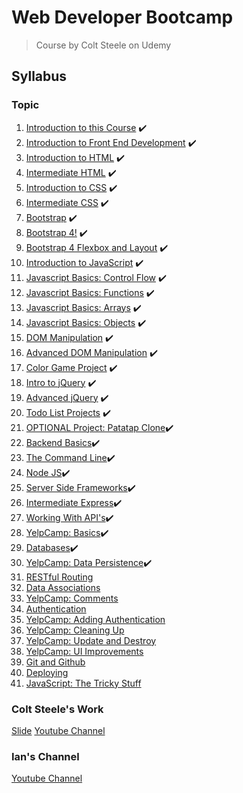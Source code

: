 # Web Developer Bootcamp

> Course by Colt Steele on Udemy

## Syllabus

### Topic

1. [Introduction to this Course](/Notes/01_Introduction%20to%20this%20Course) ✔️
2. [Introduction to Front End Development](/Notes/02_Introduction%20to%20Front%20End%20Development) ✔️
3. [Introduction to HTML](/Notes/03_Introduction%20to%20HTML) ✔️
4. [Intermediate HTML](/Notes/04_Intermediate%20HTML) ✔️
5. [Introduction to CSS](/Notes/05_Introduction%20to%20CSS) ✔️
6. [Intermediate CSS](/Notes/06_Intermediate%20CSS) ✔️
7. [Bootstrap](/Notes/07_Bootstrap) ✔️
8. [Bootstrap 4!](/Notes/08_Bootstrap%204!) ✔️
9. [Bootstrap 4 Flexbox and Layout](/Notes/09_Bootstrap%204%20Flexbox%20and%20Layout) ✔️
10. [Introduction to JavaScript](/Notes/10_Introduction%20to%20JavaScript) ✔️
11. [Javascript Basics: Control Flow](/Notes/11_Javascript%20Basics%20Control%20Flow) ✔️
12. [Javascript Basics: Functions](/Notes/12_Javascript%20Basics%20Functions) ✔️
13. [Javascript Basics: Arrays](/Notes/13_Javascript%20Basics%20Arrays) ✔️
14. [Javascript Basics: Objects](/Notes/14_Javascript%20Basics%20Objects) ✔️
15. [DOM Manipulation](/Notes/15_DOM%20Manipulation) ✔️
16. [Advanced DOM Manipulation](/Notes/16_Advanced%20DOM%20Manipulation) ✔️
17. [Color Game Project](/Notes/17_Color%20Game%20Project) ✔️
18. [Intro to jQuery](/Notes/18_Intro%20to%20jQuery) ✔️
19. [Advanced jQuery](/Notes/19_Advanced%20jQuery) ✔️
20. [Todo List Projects](/Notes/20_Todo%20List%20Projects) ✔️
21. [OPTIONAL Project: Patatap Clone](/Notes/21_OPTIONAL%20Project%20-%20Patatap%20Clone)✔️
22. [Backend Basics](/Notes/22_Backend%20Basics)✔️
23. [The Command Line](/Notes/23_The%20Command%20Line)✔️
24. [Node JS](/Notes/24_Node%20JS)✔️
25. [Server Side Frameworks](/Notes/25_Server%20Side%20Frameworks)✔️
26. [Intermediate Express](/Notes/26_Intermidate%20Express)✔️
27. [Working With API's](/Notes/27_Working%20With%20API's)✔️
28. [YelpCamp: Basics](/Notes/28_YelpCamp_Basics)✔️
29. [Databases](/Notes/29_Databases)✔️
30. [YelpCamp: Data Persistence](/Notes/30_YelpCamp:%20Data%20Persistence)✔️
31. [RESTful Routing](/Notes/)
32. [Data Associations](/Notes/)
33. [YelpCamp: Comments](/Notes/)
34. [Authentication](/Notes/)
35. [YelpCamp: Adding Authentication](/Notes/)
36. [YelpCamp: Cleaning Up](/Notes/)
37. [YelpCamp: Update and Destroy](/Notes/)
38. [YelpCamp: UI Improvements](/Notes/)
39. [Git and Github](/Notes/)
40. [Deploying](/Notes/)
41. [JavaScript: The Tricky Stuff](/Notes/)

### Colt Steele's Work

[Slide](https://webdev.slides.com/coltsteele)
[Youtube Channel](https://www.youtube.com/channel/UCrqAGUPPMOdo0jfQ6grikZw/videos)

### Ian's Channel

[Youtube Channel](https://www.youtube.com/user/13rOzProductions/videos)
